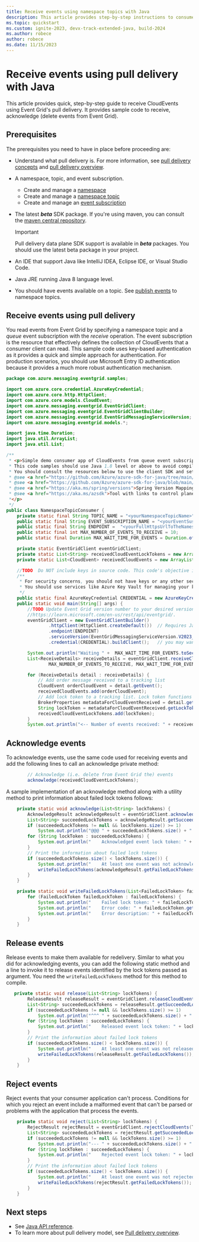 ```yaml
---
title: Receive events using namespace topics with Java
description: This article provides step-by-step instructions to consume events from Event Grid namespace topics using pull delivery.
ms.topic: quickstart
ms.custom: ignite-2023, devx-track-extended-java, build-2024
ms.author: robece
author: robece
ms.date: 11/15/2023
---
```


# Receive events using pull delivery with Java

This article provides quick, step-by-step guide to receive CloudEvents using Event Grid's pull delivery. It provides sample code to receive, acknowledge (delete events from Event Grid).

## Prerequisites

The prerequisites you need to have in place before proceeding are:

* Understand what pull delivery is. For more information, see [pull delivery concepts](concepts-event-grid-namespaces.md#pull-delivery) and [pull delivery overview](pull-delivery-overview.md).

* A namespace, topic, and event subscription.

    * Create and manage a [namespace](create-view-manage-namespaces.md)
    * Create and manage a [namespace topic](create-view-manage-namespace-topics.md)
    * Create and manage an [event subscription](create-view-manage-event-subscriptions.md)

* The latest ***beta*** SDK package. If you're using maven, you can consult the [maven central repository](https://central.sonatype.com/artifact/com.azure/azure-messaging-eventgrid/versions).

    >[!IMPORTANT]
    >Pull delivery data plane SDK support is available in ***beta*** packages. You should use the latest beta package in your project.

* An IDE that support Java like IntelliJ IDEA, Eclipse IDE, or Visual Studio Code.

* Java JRE running Java 8 language level.

* You should have events available on a topic. See [publish events](publish-events-to-namespace-topics-java.md) to namespace topics.


## Receive events using pull delivery

You read events from Event Grid by specifying a namespace topic and a *queue* event subscription with the *receive* operation. The event subscription is the resource that effectively defines the collection of CloudEvents that a consumer client can read.
This sample code uses key-based authentication as it provides a quick and simple approach for authentication. For production scenarios, you should use Microsoft Entry ID authentication because it provides a much more robust authentication mechanism.

```java
package com.azure.messaging.eventgrid.samples;

import com.azure.core.credential.AzureKeyCredential;
import com.azure.core.http.HttpClient;
import com.azure.core.models.CloudEvent;
import com.azure.messaging.eventgrid.EventGridClient;
import com.azure.messaging.eventgrid.EventGridClientBuilder;
import com.azure.messaging.eventgrid.EventGridMessagingServiceVersion;
import com.azure.messaging.eventgrid.models.*;

import java.time.Duration;
import java.util.ArrayList;
import java.util.List;

/**
 * <p>Simple demo consumer app of CloudEvents from queue event subscriptions created for namespace topics.
 * This code samples should use Java 1.8 level or above to avoid compilation errors.
 * You should consult the resources below to use the client SDK and set up your project using maven.
 * @see <a href="https://github.com/Azure/azure-sdk-for-java/tree/main/sdk/eventgrid/azure-messaging-eventgrid">Event Grid data plane client SDK documentation</a>
 * @see <a href="https://github.com/Azure/azure-sdk-for-java/blob/main/sdk/boms/azure-sdk-bom/README.md">Azure BOM for client libraries</a>
 * @see <a href="https://aka.ms/spring/versions">Spring Version Mapping</a> if you are using Spring.
 * @see <a href="https://aka.ms/azsdk">Tool with links to control plane and data plane SDKs across all languages supported</a>.
 *</p>
 */
public class NamespaceTopicConsumer {
    private static final String TOPIC_NAME = "<yourNamespaceTopicName>";
    public static final String EVENT_SUBSCRIPTION_NAME = "<yourEventSusbcriptionName>";
    public static final String ENDPOINT =  "<yourFullHttpsUrlToTheNamespaceEndpoint>";
    public static final int MAX_NUMBER_OF_EVENTS_TO_RECEIVE = 10;
    public static final Duration MAX_WAIT_TIME_FOR_EVENTS = Duration.ofSeconds(10);

    private static EventGridClient eventGridClient;
    private static List<String> receivedCloudEventLockTokens = new ArrayList<>();
    private static List<CloudEvent> receivedCloudEvents = new ArrayList<>();

    //TODO  Do NOT include keys in source code. This code's objective is to give you a succinct sample about using Event Grid, not to provide an authoritative example for handling secrets in applications.
    /**
     * For security concerns, you should not have keys or any other secret in any part of the application code.
     * You should use services like Azure Key Vault for managing your keys.
     */
    public static final AzureKeyCredential CREDENTIAL = new AzureKeyCredential("<namespace key>");
    public static void main(String[] args) {
        //TODO Update Event Grid version number to your desired version. You can find more information on data plane APIs here:
        //https://learn.microsoft.com/en-us/rest/api/eventgrid/.
        eventGridClient = new EventGridClientBuilder()
                .httpClient(HttpClient.createDefault())  // Requires Java 1.8 level
                .endpoint(ENDPOINT)
                .serviceVersion(EventGridMessagingServiceVersion.V2023_06_01_PREVIEW)
                .credential(CREDENTIAL).buildClient();   // you may want to use .buildAsyncClient() for an asynchronous (project reactor) client.

        System.out.println("Waiting " +  MAX_WAIT_TIME_FOR_EVENTS.toSecondsPart() + " seconds for events to be read...");
        List<ReceiveDetails> receiveDetails = eventGridClient.receiveCloudEvents(TOPIC_NAME, EVENT_SUBSCRIPTION_NAME,
                MAX_NUMBER_OF_EVENTS_TO_RECEIVE, MAX_WAIT_TIME_FOR_EVENTS).getValue();

        for (ReceiveDetails detail : receiveDetails) {
            // Add order message received to a tracking list
            CloudEvent orderCloudEvent = detail.getEvent();
            receivedCloudEvents.add(orderCloudEvent);
            // Add lock token to a tracking list. Lock token functions like an identifier to a cloudEvent
            BrokerProperties metadataForCloudEventReceived = detail.getBrokerProperties();
            String lockToken = metadataForCloudEventReceived.getLockToken();
            receivedCloudEventLockTokens.add(lockToken);
        }
        System.out.println("<-- Number of events received: " + receivedCloudEvents.size());
```

## Acknowledge events

To acknowledge events, use the same code used for receiving events and add the following lines to call an acknowledge private method:

```java
        // Acknowledge (i.e. delete from Event Grid the) events
        acknowledge(receivedCloudEventLockTokens);
```

A sample implementation of an acknowledge method along with a utility method to print information about failed lock tokens follows:

```java
    private static void acknowledge(List<String> lockTokens) {
        AcknowledgeResult acknowledgeResult = eventGridClient.acknowledgeCloudEvents(TOPIC_NAME, EVENT_SUBSCRIPTION_NAME, new AcknowledgeOptions(lockTokens));
        List<String> succeededLockTokens = acknowledgeResult.getSucceededLockTokens();
        if (succeededLockTokens != null && lockTokens.size() >= 1)
            System.out.println("@@@ " + succeededLockTokens.size() + " events were successfully acknowledged:");
        for (String lockToken : succeededLockTokens) {
            System.out.println("    Acknowledged event lock token: " + lockToken);
        }
        // Print the information about failed lock tokens
        if (succeededLockTokens.size() < lockTokens.size()) {
            System.out.println("    At least one event was not acknowledged (deleted from Event Grid)");
            writeFailedLockTokens(acknowledgeResult.getFailedLockTokens());
        }
    }

    private static void writeFailedLockTokens(List<FailedLockToken> failedLockTokens) {
        for (FailedLockToken failedLockToken : failedLockTokens) {
            System.out.println("    Failed lock token: " + failedLockToken.getLockToken());
            System.out.println("    Error code: " + failedLockToken.getErrorCode());
            System.out.println("    Error description: " + failedLockToken.getErrorDescription());
        }
    }
```

## Release events

Release events to make them available for redelivery. Similar to what you did for acknowledging events, you can add the following static method and a line to invoke it to release events identified by the lock tokens passed as argument. You need the ```writeFailedLockTokens``` method for this method to compile.
 
```java
   private static void release(List<String> lockTokens) {
        ReleaseResult releaseResult = eventGridClient.releaseCloudEvents(TOPIC_NAME, EVENT_SUBSCRIPTION_NAME, new ReleaseOptions(lockTokens));
        List<String> succeededLockTokens = releaseResult.getSucceededLockTokens();
        if (succeededLockTokens != null && lockTokens.size() >= 1)
            System.out.println("^^^ " + succeededLockTokens.size() + " events were successfully released:");
        for (String lockToken : succeededLockTokens) {
            System.out.println("    Released event lock token: " + lockToken);
        }
        // Print the information about failed lock tokens
        if (succeededLockTokens.size() < lockTokens.size()) {
            System.out.println("    At least one event was not released back to Event Grid.");
            writeFailedLockTokens(releaseResult.getFailedLockTokens());
        }
    }
```

## Reject events

Reject events that your consumer application can't process. Conditions for which you reject an event include a malformed event that can't be parsed or problems with the application that process the events.

```java
    private static void reject(List<String> lockTokens) {
        RejectResult rejectResult = eventGridClient.rejectCloudEvents(TOPIC_NAME, EVENT_SUBSCRIPTION_NAME, new RejectOptions(lockTokens));
        List<String> succeededLockTokens = rejectResult.getSucceededLockTokens();
        if (succeededLockTokens != null && lockTokens.size() >= 1)
            System.out.println("--- " + succeededLockTokens.size() + " events were successfully rejected:");
        for (String lockToken : succeededLockTokens) {
            System.out.println("    Rejected event lock token: " + lockToken);
        }
        // Print the information about failed lock tokens
        if (succeededLockTokens.size() < lockTokens.size()) {
            System.out.println("    At least one event was not rejected.");
            writeFailedLockTokens(rejectResult.getFailedLockTokens());
        }
    }
```

## Next steps

* See [Java API reference](/java/api/overview/azure/messaging-eventgrid-readme?view=azure-java-preview&preserve-view=true).
* To learn more about pull delivery model, see [Pull delivery overview](pull-delivery-overview.md).

 
